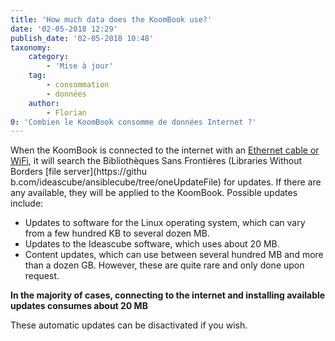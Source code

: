 ```yaml
---
title: 'How much data does the KoomBook use?'
date: '02-05-2018 12:29'
publish_date: '02-05-2018 10:48'
taxonomy:
    category:
        - 'Mise à jour'
    tag:
        - consommation
        - données
    author:
        - Florian
0: 'Combien le KoomBook consomme de données Internet ?'
---
```


When the KoomBook is connected to the internet with an [Ethernet cable or WiFi](comment-mettre-a-jour-le-koombook), it will search the Bibliothèques Sans Frontières (Libraries Without Borders [file server](https://githu
b.com/ideascube/ansiblecube/tree/oneUpdateFile) for updates.  If there are any available, they will be applied to the KoomBook.  Possible updates include:

* Updates to software for the Linux operating system, which can vary from a few hundred KB to several dozen MB. 
* Updates to the Ideascube software, which uses about 20 MB.
* Content updates, which can use between several hundred MB and more than a dozen GB.  However, these are quite rare and only done upon request.  

**In the majority of cases, connecting to the internet and installing available updates consumes about 20 MB**

These automatic updates can be disactivated if you wish.